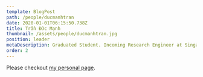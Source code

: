 ```yaml
---
template: BlogPost
path: /people/ducmanhtran
date: 2020-01-01T06:15:50.738Z
title: Trần Đức Mạnh
thumbnail: /assets/people/ducmanhtran.jpg
position: leader
metaDescription: Graduated Student. Incoming Research Engineer at Singapore Management University
order: 2
---
```


Please checkout [my personal page](https://www.linkedin.com/in/manh-tran-0a5a52308/).
